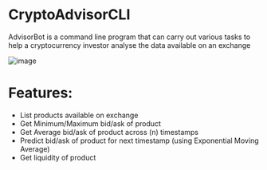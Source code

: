 # CryptoAdvisorCLI

AdvisorBot is a command line program that can carry out various tasks to help a cryptocurrency investor analyse the data available on an exchange

![image](https://user-images.githubusercontent.com/34765710/176857180-9f52547c-f126-46c3-adba-dd4249a2cf70.png)

# Features:
- List products available on exchange
- Get Minimum/Maximum bid/ask of product
- Get Average bid/ask of product across (n) timestamps
- Predict bid/ask of product for next timestamp (using Exponential Moving Average)
- Get liquidity of product

